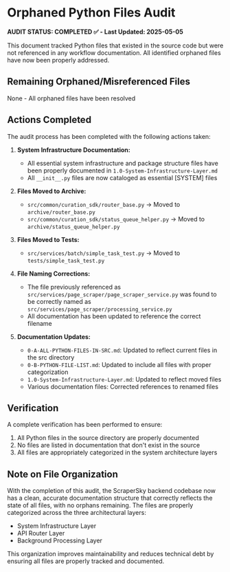 # Orphaned Python Files Audit

**AUDIT STATUS: COMPLETED ✅ - Last Updated: 2025-05-05**

This document tracked Python files that existed in the source code but were not referenced in any workflow documentation. All identified orphaned files have now been properly addressed.

## Remaining Orphaned/Misreferenced Files

None - All orphaned files have been resolved

## Actions Completed

The audit process has been completed with the following actions taken:

1. **System Infrastructure Documentation:**
   - All essential system infrastructure and package structure files have been properly documented in `1.0-System-Infrastructure-Layer.md`
   - All `__init__.py` files are now cataloged as essential [SYSTEM] files

2. **Files Moved to Archive:**
   - `src/common/curation_sdk/router_base.py` → Moved to `archive/router_base.py`
   - `src/common/curation_sdk/status_queue_helper.py` → Moved to `archive/status_queue_helper.py`

3. **Files Moved to Tests:**
   - `src/services/batch/simple_task_test.py` → Moved to `tests/simple_task_test.py`

4. **File Naming Corrections:**
   - The file previously referenced as `src/services/page_scraper/page_scraper_service.py` was found to be correctly named as `src/services/page_scraper/processing_service.py`
   - All documentation has been updated to reference the correct filename

5. **Documentation Updates:**
   - `0-A-ALL-PYTHON-FILES-IN-SRC.md`: Updated to reflect current files in the src directory
   - `0-B-PYTHON-FILE-LIST.md`: Updated to include all files with proper categorization
   - `1.0-System-Infrastructure-Layer.md`: Updated to reflect moved files
   - Various documentation files: Corrected references to renamed files

## Verification

A complete verification has been performed to ensure:

1. All Python files in the source directory are properly documented
2. No files are listed in documentation that don't exist in the source
3. All files are appropriately categorized in the system architecture layers

## Note on File Organization

With the completion of this audit, the ScraperSky backend codebase now has a clean, accurate documentation structure that correctly reflects the state of all files, with no orphans remaining. The files are properly categorized across the three architectural layers:

- System Infrastructure Layer
- API Router Layer
- Background Processing Layer

This organization improves maintainability and reduces technical debt by ensuring all files are properly tracked and documented.
